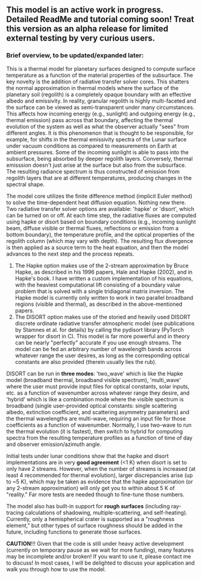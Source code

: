## This model is an active work in progress. Detailed ReadMe and tutorial coming soon! Treat this version as an alpha release for limited external testing by very curious users. 

### Brief overview, to be updated/expanded later: 
This is a thermal model for planetary surfaces designed to compute surface temperature as a function of the material properties of the subsurface. 
The key novelty is the addition of radiative transfer solver cores. This shatters the normal approximation in thermal models where the surface of the planetary soil (regolith) is a completely opaque boundary with an effective albedo and emissivity. In reality, granular regolith is highly multi-faceted and the surface can be viewed as semi-transparent under many circumstances. This affects how incoming energy (e.g., sunlight) and outgoing energy (e.g., thermal emission) pass across that boundary, affecting the thermal evolution of the system as well as what the observer actually "sees" from different angles. It is this phenomenon that is thought to be responsible, for example, for shifts in the thermal emissivity spectra of the Lunar surface under vacuum conditions as compared to measurements on Earth at ambient pressures. Some of the incoming sunlight is able to pass into the subsurface, being absorbed by deeper regolith layers. Conversely, thermal emisssion doesn't just arise at the surface but also from the subsurface. The resulting radiance spectrum is thus constructed of emission from regolith layers that are at different temperatures, producing changes in the spectral shape. 

The model core utilizes the finite difference method (implicit Euler method) to solve the time-dependent heat diffusion equation. Nothing new there. 
Two radiative transfer solver options are available: 'hapke' or 'disort', which can be turned on or off. At each time step, the radiative fluxes are computed using hapke or disort based on boundary conditions (e.g., incoming sunlight beam, diffuse visible or thermal fluxes, reflections or emission from a bottom boundary), the temperature profile, and the optical properties of the regolith column (which may vary with depth). The resulting flux divergence is then applied as a source term to the heat equation, and then the model advances to the next step and the process repeats.  
1. The Hapke option makes use of the 2-stream approximation by Bruce Hapke, as described in his 1996 papers, Hale and Hapke (2002), and in Hapke's book. I have written a custom implementation of his equations, with the heaviest computational lift consisting of a boundary value problem that is solved with a single tridiagonal matrix inversion. The Hapke model is currently only written to work in two parallel broadband regions (visible and thermal), as described in the above-mentioned papers. 
2. The DISORT option makes use of the storied and heavily used DISORT discrete ordinate radiative transfer atmospheric model (see publications by Stamnes et al. for details) by calling the pydisort library (PyTorch wrapper for disort in C). This model is far more powerful and in theory can be nearly "perfectly" accurate if you use enough streams. The model can be fed an arbitrary number of wavelength bands across whatever range the user desires, as long as the corresponding optical constants are also provided (therein usually lies the rub).

DISORT can be run in **three modes**: 'two_wave' which is like the Hapke model (broadband thermal, broadband visible spectrum), 'multi_wave' where the user must provide input files for optical constants, solar inputs, etc. as a function of wavenumber across whatever range they desire, and 'hybrid' which is like a combination mode where the visible spectrum is broadband (single user-provided optical constants: single scattering albedo, extinction coefficient, and scattering asymmetry parameters) and the thermal wavelengths are multi-wave, requiring an input file for those coefficients as a function of wavenumber.
Normally, I use two-wave to run the thermal evolution (it is fastest), then switch to hybrid for computing spectra from the resulting temperature profiles as a function of time of day and observer emission/azimuth angle. 

Initial tests under lunar conditions show that the hapke and disort implementations are in very **good agreement** (<1 K) when disort is set to only have 2 streams. However, when the number of streams is increased (at least 4 recommended for thermal evolution), larger discrepancies arise (up to ~5 K), which may be taken as evidence that the hapke approximation (or any 2-stream approximation) will only get you to within about 5 K of "reality." Far more tests are needed though to fine-tune those numbers. 

The model also has built-in support for **rough surfaces** (including ray-tracing calculations of shadowing, multiple-scattering, and self-heating). Currently, only a hemispherical crater is supported as a "roughness element," but other types of surface roughness should be added in the future, including functions to generate those surfaces. 

**CAUTION**!!! Given that the code is still under heavy active development (currently on temporary pause as we wait for more funding), many features may be incomplete and/or broken! If you want to use it, please contact me to discuss! In most cases, I will be delighted to discuss your application and walk you through how to use the model.  
